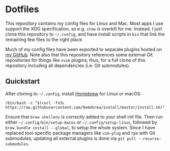 # Dotfiles
This repository contains my config files for Linux and Mac. Most apps
I use support the XDG specification, so e.g. `stow` is overkill for me.
Instead, I just clone this repository to `~/.config`, and have install
scripts in `bin` that link the remaining few files to the right place.

Much of my config files have been exported to separate plugins hosted
on [my GitHub][1]. Note also that this repository references some external
Git repositories for things like `nvim` plugins; thus, for a full clone of
this repository including all dependencies (i.e. Git submodules).

## Quickstart
After cloning to `~/.config`, install [Homebrew][2] for Linux or macOS:

    /bin/bash -c "$(curl -fsSL https://raw.githubusercontent.com/Homebrew/install/master/install.sh)"

Ensure that `brew shellenv` is correctly added to your shell init file.
Then run either `~/.config/bin/setup-macos` or `~/.config/setup-linux`,
followed by `brew bundle install --global`, to setup the whole system.
Since I have replaced tool-specific package managers like `vim-plug`
and `tpm` with Git submodules, updating all external plugins is done
via `git pull --recurse-submodules`.

[1]: https://github.com/jabirali?tab=repositories&type=source
[2]: https://brew.sh/
